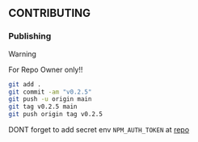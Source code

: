 ## CONTRIBUTING

### Publishing

>[!WARNING]
> For Repo Owner only!!

```bash
git add .
git commit -am "v0.2.5"
git push -u origin main
git tag v0.2.5 main
git push origin tag v0.2.5
```

DONT forget to add secret env `NPM_AUTH_TOKEN` at [repo](https://github.com/Ratimon/solid-grinder/settings/secrets/actions)